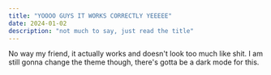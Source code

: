 ```yaml
---
title: "YOOOO GUYS IT WORKS CORRECTLY YEEEEE"
date: 2024-01-02
description: "not much to say, just read the title"
---
```

No way my friend, it actually works and doesn't look too much like shit. I am still gonna change the theme though, there's gotta be a dark mode for this.
